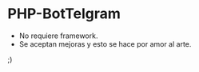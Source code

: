 # PHP-BotTelgram

* No requiere framework.
* Se aceptan mejoras y esto se hace por amor al arte.

;)

